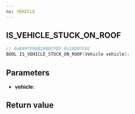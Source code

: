 ```yaml
---
ns: VEHICLE
---
```

## IS_VEHICLE_STUCK_ON_ROOF

```c
// 0xB497F06B288DCFDF 0x18D07C6C
BOOL IS_VEHICLE_STUCK_ON_ROOF(Vehicle vehicle);
```


## Parameters
* **vehicle**: 

## Return value
